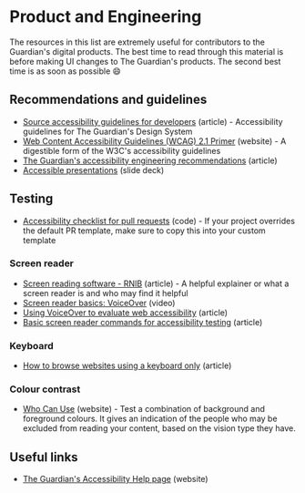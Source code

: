 # Product and Engineering

The resources in this list are extremely useful for contributors to the Guardian's digital products. The best time to read through this material is before making UI changes to The Guardian's products. The second best time is as soon as possible 😄

## Recommendations and guidelines

- [Source accessibility guidelines for developers](https://theguardian.design/2a1e5182b/p/6691bb-accessibility) (article) - Accessibility guidelines for The Guardian's Design System
- [Web Content Accessibility Guidelines (WCAG) 2.1 Primer](https://alphagov.github.io/wcag-primer/#wcag-2-1-overview) (website) - A digestible form of the W3C's accessibility guidelines
- [The Guardian's accessibility engineering recommendations](https://github.com/guardian/recommendations/blob/master/accessibility.md) (article)
- [Accessible presentations](https://docs.google.com/presentation/d/1IFdaMrxJydajZn0e_3pqz1eX2r6QxoOpIJx_vkDstgM/) (slide deck)

## Testing

- [Accessibility checklist for pull requests](https://github.com/guardian/.github/blob/438dd01519772104ff1f7aa381c3377d2c350f71/PULL_REQUEST_TEMPLATE.md#accessibility) (code) - If your project overrides the default PR template, make sure to copy this into your custom template

### Screen reader

- [Screen reading software - RNIB](https://www.rnib.org.uk/sight-loss-advice/technology-and-useful-products/technology-resource-hub-latest-facts-tips-and-guides/screen-reading-software) (article) - A helpful explainer or what a screen reader is and who may find it helpful
- [Screen reader basics: VoiceOver](https://www.youtube.com/watch?v=5R-6WvAihms) (video)
- [Using VoiceOver to evaluate web accessibility](https://webaim.org/articles/voiceover/) (article)
- [Basic screen reader commands for accessibility testing](https://www.tpgi.com/basic-screen-reader-commands-for-accessibility-testing/) (article)

### Keyboard

- [How to browse websites using a keyboard only](https://www.accessibility-developer-guide.com/knowledge/keyboard-only/browsing-websites/) (article)

### Colour contrast

- [Who Can Use](https://whocanuse.com/) (website) - Test a combination of background and foreground colours. It gives an indication of the people who may be excluded from reading your content, based on the vision type they have.

## Useful links

- [The Guardian's Accessibility Help page](https://www.theguardian.com/help/accessibility-help) (website)
